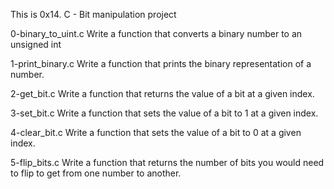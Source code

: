 This is 0x14. C - Bit manipulation project

0-binary_to_uint.c
Write a function that converts a binary number to an unsigned int

1-print_binary.c
Write a function that prints the binary representation of a number.

2-get_bit.c
Write a function that returns the value of a bit at a given index.

3-set_bit.c
Write a function that sets the value of a bit to 1 at a given index.

4-clear_bit.c
Write a function that sets the value of a bit to 0 at a given index.

5-flip_bits.c
Write a function that returns the number of bits you would need to flip 
to get from one number to another.

